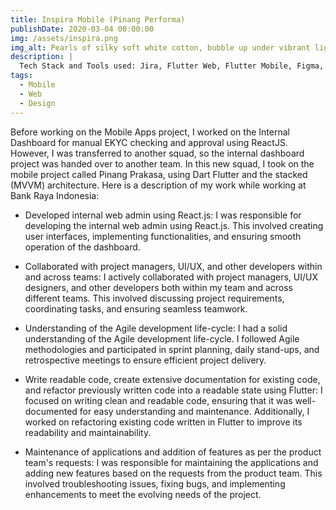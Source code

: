 ```yaml
---
title: Inspira Mobile (Pinang Performa)
publishDate: 2020-03-04 00:00:00
img: /assets/inspira.png
img_alt: Pearls of silky soft white cotton, bubble up under vibrant lighting
description: |
  Tech Stack and Tools used: Jira, Flutter Web, Flutter Mobile, Figma, Git, ReactJS.
tags:
  - Mobile
  - Web
  - Design
---
```


Before working on the Mobile Apps project, I worked on the Internal Dashboard for manual EKYC checking and approval using ReactJS. However, I was transferred to another squad, so the internal dashboard project was handed over to another team. In this new squad, I took on the mobile project called Pinang Prakasa, using Dart Flutter and the stacked (MVVM) architecture. Here is a description of my work while working at Bank Raya Indonesia:

- Developed internal web admin using React.js: I was responsible for developing the internal web admin using React.js. This involved creating user interfaces, implementing functionalities, and ensuring smooth operation of the dashboard.

- Collaborated with project managers, UI/UX, and other developers within and across teams: I actively collaborated with project managers, UI/UX designers, and other developers both within my team and across different teams. This involved discussing project requirements, coordinating tasks, and ensuring seamless teamwork.

- Understanding of the Agile development life-cycle: I had a solid understanding of the Agile development life-cycle. I followed Agile methodologies and participated in sprint planning, daily stand-ups, and retrospective meetings to ensure efficient project delivery.

- Write readable code, create extensive documentation for existing code, and refactor previously written code into a readable state using Flutter: I focused on writing clean and readable code, ensuring that it was well-documented for easy understanding and maintenance. Additionally, I worked on refactoring existing code written in Flutter to improve its readability and maintainability.

- Maintenance of applications and addition of features as per the product team's requests: I was responsible for maintaining the applications and adding new features based on the requests from the product team. This involved troubleshooting issues, fixing bugs, and implementing enhancements to meet the evolving needs of the project.
